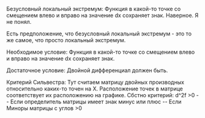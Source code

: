 Безусловный локальный экстремум: Функция в какой-то точке со смещением влево и вправо на значение dx сохраняет знак. Наверное. Я не понял.

Есть предположение, что безусловный локальный экстремум - это то же самое, что просто локальный экстремум.

Необходимое условие: Функция в какой-то точке со смещением влево и вправо на значение dx сохраняет знак.

Достаточное условие: Двойной дифференциал должен быть.

Критерий Сильвестра: Тут считаем матрицу двойных производных относительно каких-то точен на X.
Расположение точек в матрице соответствует их расположению на графике.
Сбстно критерий: d^2f >0 -- Если определитель матрицы имеет знак минус или плюс -- Если Миноры матрицы с углов >0

